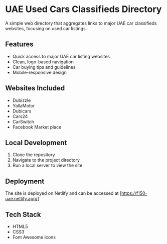 # UAE Used Cars Classifieds Directory

A simple web directory that aggregates links to major UAE car classifieds websites, focusing on used car listings.

## Features
- Quick access to major UAE car listing websites
- Clean, logo-based navigation
- Car buying tips and guidelines
- Mobile-responsive design

## Websites Included
- Dubizzle
- YallaMotor
- Dubicars
- Cars24
- CarSwitch
- Facebook Market place

## Local Development
1. Clone the repository
2. Navigate to the project directory
3. Run a local server to view the site

## Deployment
The site is deployed on Netlify and can be accessed at [https://f150-uae.netlify.app/]

## Tech Stack
- HTML5
- CSS3
- Font Awesome Icons 